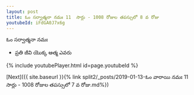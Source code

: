 ```yaml
---
layout: post
title: ఓం సర్వాత్మనా నమః 11  సార్లు - 1008 రోజుల తపస్సులో 8 వ రోజు
youtubeId: iFdGA0J7x6g
---
```

 
 
 ఓం సర్వాత్మనా నమః  
 
 -  ప్రతి జీవి యొక్క ఆత్మ ఎవరు 
 
  
 
  
 
 
 
 
 
 


{% include youtubePlayer.html id=page.youtubeId %}
 
[Next]({{ site.baseurl }}{% link  split2/_posts/2019-01-13-ఓం వారాయి నమః 11  సార్లు - 1008 రోజుల తపస్సులో 7 వ రోజు.md%})
 
